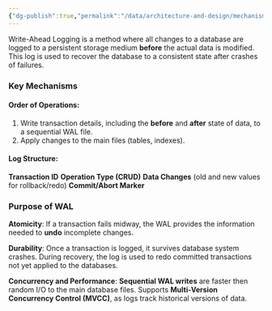 ```yaml
---
{"dg-publish":true,"permalink":"/data/architecture-and-design/mechanisms/write-ahead-logging/"}
---
```



Write-Ahead Logging is a method where all changes to a database are logged to a persistent storage medium **before** the actual data is modified. This log is used to recover the database to a consistent state after crashes of failures.

### Key Mechanisms
#### Order of Operations:
1. Write transaction details, including the **before** and **after** state of data, to a sequential WAL file.
2. Apply changes to the main files (tables, indexes).

#### Log Structure:
**Transaction ID**
**Operation Type (CRUD)**
**Data Changes** (old and new values for rollback/redo)
**Commit/Abort Marker**

### Purpose of WAL
**Atomicity**:
If a transaction fails midway, the WAL provides the information needed to **undo** incomplete changes.

**Durability**:
Once a transaction is logged, it survives database system crashes. During recovery, the log is used to redo committed transactions not yet applied to the databases.

**Concurrency and Performance**:
**Sequential WAL writes** are faster then random I/O to the main database files.
Supports **Multi-Version Concurrency Control (MVCC)**, as logs track historical versions of data.

